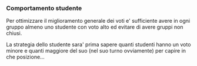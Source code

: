 ### Comportamento studente

Per ottimizzare il miglioramento generale dei voti e' sufficiente avere in ogni gruppo almeno uno studente con voto alto ed evitare di avere gruppi non chiusi.

La strategia dello studente sara' prima sapere quanti studenti hanno un voto minore e quanti maggiore del suo (nel suo turno ovviamente) per capire in che posizione...
